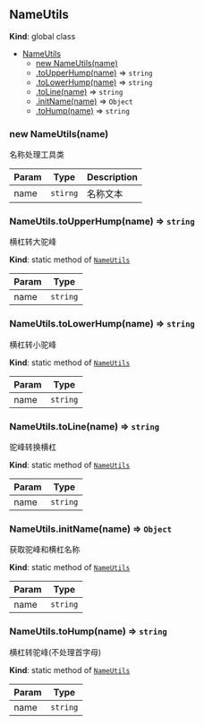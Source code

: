 <a name="NameUtils"></a>

## NameUtils
**Kind**: global class  

* [NameUtils](#NameUtils)
    * [new NameUtils(name)](#new_NameUtils_new)
    * [.toUpperHump(name)](#NameUtils.toUpperHump) ⇒ <code>string</code>
    * [.toLowerHump(name)](#NameUtils.toLowerHump) ⇒ <code>string</code>
    * [.toLine(name)](#NameUtils.toLine) ⇒ <code>string</code>
    * [.initName(name)](#NameUtils.initName) ⇒ <code>Object</code>
    * [.toHump(name)](#NameUtils.toHump) ⇒ <code>string</code>

<a name="new_NameUtils_new"></a>

### new NameUtils(name)
名称处理工具类


| Param | Type | Description |
| --- | --- | --- |
| name | <code>stirng</code> | 名称文本 |

<a name="NameUtils.toUpperHump"></a>

### NameUtils.toUpperHump(name) ⇒ <code>string</code>
横杠转大驼峰

**Kind**: static method of [<code>NameUtils</code>](#NameUtils)  

| Param | Type |
| --- | --- |
| name | <code>string</code> | 

<a name="NameUtils.toLowerHump"></a>

### NameUtils.toLowerHump(name) ⇒ <code>string</code>
横杠转小驼峰

**Kind**: static method of [<code>NameUtils</code>](#NameUtils)  

| Param | Type |
| --- | --- |
| name | <code>string</code> | 

<a name="NameUtils.toLine"></a>

### NameUtils.toLine(name) ⇒ <code>string</code>
驼峰转换横杠

**Kind**: static method of [<code>NameUtils</code>](#NameUtils)  

| Param | Type |
| --- | --- |
| name | <code>string</code> | 

<a name="NameUtils.initName"></a>

### NameUtils.initName(name) ⇒ <code>Object</code>
获取驼峰和横杠名称

**Kind**: static method of [<code>NameUtils</code>](#NameUtils)  

| Param | Type |
| --- | --- |
| name | <code>string</code> | 

<a name="NameUtils.toHump"></a>

### NameUtils.toHump(name) ⇒ <code>string</code>
横杠转驼峰(不处理首字母)

**Kind**: static method of [<code>NameUtils</code>](#NameUtils)  

| Param | Type |
| --- | --- |
| name | <code>string</code> | 


